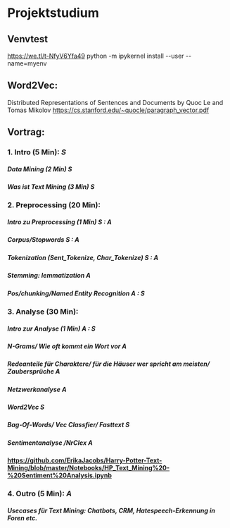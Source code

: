 # Projektstudium


## Venvtest

https://we.tl/t-NfyV6Yfa49
python -m ipykernel install --user --name=myenv

## Word2Vec:
Distributed Representations of Sentences and Documents by Quoc Le and Tomas Mikolov
https://cs.stanford.edu/~quocle/paragraph_vector.pdf


## Vortrag:

### 1. Intro (5 Min): *S*

#####   Data Mining (2 Min) *S*
#####   Was ist Text Mining (3 Min) *S*

### 2. Preprocessing (20 Min):

#####		Intro zu Preprocessing (1 Min) *S*  : *A*
#####  	Corpus/Stopwords *S*   : *A*
#####   Tokenization (Sent_Tokenize, Char_Tokenize) *S*   : *A*
#####  	Stemming: lemmatization *A*
#####  	Pos/chunking/Named Entity Recognition *A*   : *S*

### 3. Analyse (30 Min):

#####		Intro zur Analyse (1 Min) *A*   : *S*
#####  	N-Grams/ Wie oft kommt ein Wort vor *A*
#####  	Redeanteile für Charaktere/ für die Häuser wer spricht am meisten/ Zaubersprüche **A**
#####  	Netzwerkanalyse *A*
#####  	Word2Vec *S*
#####  	Bag-Of-Words/ Vec Classfier/ Fasttext *S*
#####  	Sentimentanalyse /NrClex *A* 
####    https://github.com/ErikaJacobs/Harry-Potter-Text-Mining/blob/master/Notebooks/HP_Text_Mining%20-%20Sentiment%20Analysis.ipynb
### 4. Outro (5 Min): *A*

##### Usecases für Text Mining: Chatbots, CRM, Hatespeech-Erkennung in Foren etc.

